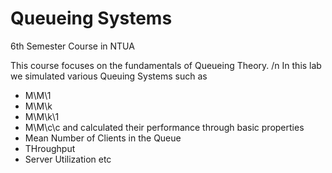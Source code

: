 # Queueing Systems

6th Semester Course in NTUA

This course focuses on the fundamentals of Queueing Theory. /n
In this lab we simulated various Queuing Systems such as
* M\M\1
* M\M\k
* M\M\k\1
* M\M\c\c
and calculated their performance through basic properties
* Mean Number of Clients in the Queue
* THroughput
* Server Utilization etc
